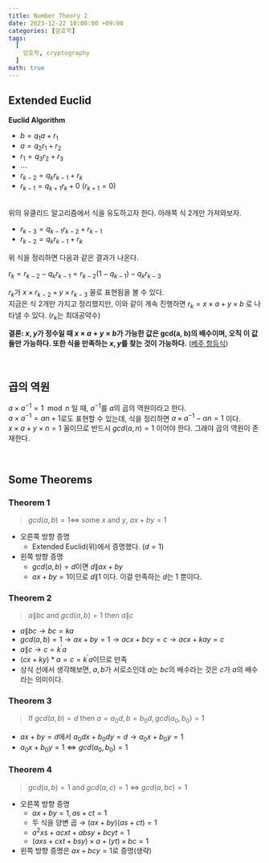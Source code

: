 ```yaml
---
title: Number Theory 2
date: 2023-12-22 10:00:00 +09:00
categories: [암호학]
tags:
  [
    암호학, cryptography
  ]
math: true
---
```


## Extended Euclid
**Euclid Algorithm**
- $b=q_1a+r_1$
- $a=q_2r_1+r_2$
- $r_1=q_3r_2+r_3$
- $\cdots$
- $r_{k-2}=q_kr_{k-1}+r_k$
- $r_{k-1}=q_{k+1}r_k +0$ $(r_{k+1}=0)$

<br>
위의 유클리드 알고리즘에서 식을 유도하고자 한다. 아래쪽 식 2개만 가져와보자.<br>

- $r_{k-3}=q_{k-1}r_{k-2}+r_{k-1}$
- $r_{k-2}=q_kr_{k-1}+r_k$

위 식을 정리하면 다음과 같은 결과가 나온다.<br>

$r_k=r_{k-2}-q_kr_{k-1}=r_{k-2}(1-q_{k-1})-q_kr_{k-3}$

$r_k$가 $x\times r_{k-2}+y\times r_{k-3}$ 꼴로 표현됨을 볼 수 있다. <br>
지금은 식 2개만 가지고 정리했지만, 이와 같이 계속 진행하면 $r_k=x\times a+y\times b$ 로 나타낼 수 있다. ($r_k$는 최대공약수)

**결론: $x, y$가 정수일 때 $x\times a+y\times b$가 가능한 값은 gcd(a, b)의 배수이며, 오직 이 값들만 가능하다. 또한 식을 만족하는 $x, y$를 찾는 것이 가능하다.** ([베주 항등식](https://ko.wikipedia.org/wiki/%EB%B2%A0%EC%A3%BC_%ED%95%AD%EB%93%B1%EC%8B%9D))

<br>

## 곱의 역원
$a \times a^{-1}=1 \mod n$ 일 때, $a^{-1}$를 $a$의 곱의 역원이라고 한다.<br>
$a \times a^{-1}=\alpha n+1$로도 표현할 수 있는데, 식을 정리하면 $a \times a^{-1}-\alpha n=1$ 이다. <br>
$x\times a+y\times n=1$ 꼴이므로 반드시 $gcd(a, n)=1$ 이어야 한다. 그래야 곱의 역원이 존재한다.

<br>

## Some Theorems
### Theorem 1
> $gcd(a, b)=1 \iff$ some $x$ and $y$, $ax+by=1$
  
- 오른쪽 방향 증명
    - Extended Euclid(위)에서 증명했다. $(d=1)$
- 왼쪽 방향 증명
    - $gcd(a, b)=d$이면 $d\|ax+by$
    - $ax+by=1$이므로 $d\|1$ 이다. 이걸 만족하는 $d$는 $1$ 뿐이다.

### Theorem 2
> $a\|bc$ and $gcd(a, b)=1$ then $a\|c$
  
- $a\|bc \rightarrow bc=ka$
- $gcd(a, b)=1 \rightarrow ax+by=1 \rightarrow acx+bcy=c\rightarrow acx+kay=c$
- $a\|c \rightarrow c=k^\prime a$
- $(cx+ky)*a=c=k^\prime a$이므로 만족
- 상식 선에서 생각해보면, $a, b$가 서로소인데 $a$는 $bc$의 배수라는 것은 $c$가 $a$의 배수라는 의미이다.

### Theorem 3
> If $gcd(a, b)=d$ then $a=a_0d, b=b_0d, gcd(a_0, b_0)=1$

- $ax+by=d$에서 $a_0dx+b_0dy=d \rightarrow a_0x+b_0y=1$
- $a_0x+b_0y=1 \iff gcd(a_0, b_0)=1$

### Theorem 4
> $gcd(a, b)=1$ and $gcd(a, c)=1$ $\iff$ $gcd(a, bc)=1$

- 오른쪽 방향 증명
  - $ax+by=1, as+ct=1$
  - 두 식을 양변 곱 → $(ax+by)(as+ct)=1$
  - $a^2xs+acxt+absy+bcyt=1$
  - $(axs+cxt+bsy)\times a+(yt)\times bc=1$
- 왼쪽 방향 증명은 $ax+bcy=1$로 증명(생략)
